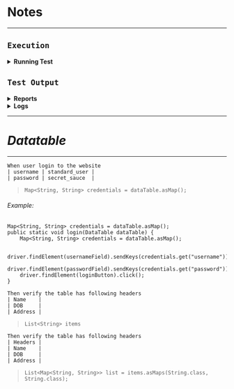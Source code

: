 # Notes

---
## `Execution`

<details>
    <summary><b>Running Test</b></summary>

## [Running Tests]()
### How to run a specific scenario
```bash
mvn test -Dcucumber.filter.tags="@login"
mvn test -Dcucumber.filter.tags="@sauce and not @ignore"
```
```bash
mvn test -D cucumber.filter.name=".*Validate sort options.*"
mvn test -D cucumber.filter.name=".*<scenario name>.*"
```

### How to run scripts in a specific browser with Maven
```bash
mvn test `-Dbrowser=chrome` -Dcucumber.filter.tags="@tagname"
```
### Running only the scenarios that failed in the previous run
```bash
mvn test -Dcucumber.features="@target/rerun.txt"
```
</details>

## `Test Output`

<details>
    <summary><b>Reports</b></summary>

## [Supported Reports]()

Framework provides 3 different reports:
* [Spark(Extent) Reports](test-output/Spark/ExtentSpark.html)
* [Pdf](test-output/Pdf/ExtentPdf.pdf)
* [Cucumber JVM Report](target/cucumber-html-reports/overview-features.html)  (use `mvn verify` to generate JVM report)

To generate Extent reports (`html`, `excel`, `pdf`), set the values to **true** in `extent.properties` file

```properties
extent.reporter.spark.start=true
extent.reporter.excel.start=true
extent.reporter.html.start=true
extent.reporter.pdf.start=true
```
</details>

<details>
    <summary><b>Logs</b></summary>

## [Logging]()

[Logs](logs/automation.log) are created under logs package by using
* Logs are configured with the `log4j2.xml` file under *resources*
* Log instances are created with **LoggerFactory** class using SLF4j binding.

#### Option 1 (used in the framework)

```java
import org.slf4j.Logger;
import org.slf4j.LoggerFactory;

public class Navigation {
    private static Logger log = LoggerFactory.getLogger(Navigation.class);
    // ...
}
```

#### Option 2

```java
import org.apache.logging.log4j.LogManager;
import org.apache.logging.log4j.Logger;

public class Navigation {
    private static Logger log = LogManager.getLogger(Navigation.class);
    // ...
}
```

`SLF4J`(Simple Logging Facade for Java) is an API designed to give generic access to many logging frameworks; log4j being one of them.

All you have to choose, which logging framework you need to use in runtime.
For that, you will have to include two jar files:

- SLF4j binding jar file
- Desired logging framework jar files   (for example: log4j)

SLF4J does not replace log4j, they work together. It removes the dependency on log4j from your application and make it
easy to replace it in future with more capable library. All you have to do is replace the binding and logging jar files (along with configuration file).

```java 
private static Logger logger = LoggerFactory.getLogger(HowToUseLogger.class);       // slf4j
private static Logger logger = LogManager.getLogger(LogLevelExample.class);         // log4j
```
----
</details>

----

# *Datatable*

---
```gherkin
When user login to the website
| username | standard_user |
| password | secret_sauce  |
```

>```jshelllanguage
>Map<String, String> credentials = dataTable.asMap();
>```

###### Example:
```jshelllanguage
Map<String, String> credentials = dataTable.asMap();
public static void login(DataTable dataTable) {
    Map<String, String> credentials = dataTable.asMap();

    driver.findElement(usernameField).sendKeys(credentials.get("username"));
    driver.findElement(passwordField).sendKeys(credentials.get("password"));
    driver.findElement(loginButton).click();
}
```

```gherkin
Then verify the table has following headers
| Name    |
| DOB     |
| Address | 
```

>```jshelllanguage
>List<String> items
>```

```gherkin
Then verify the table has following headers
| Headers |
| Name    |
| DOB     |
| Address | 
```

>```jshelllanguage
> List<Map<String, String>> list = items.asMaps(String.class, String.class);
>```